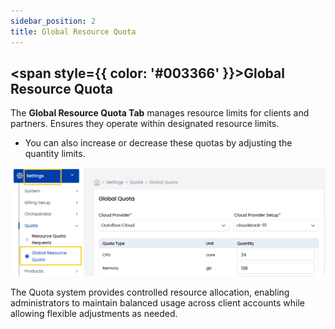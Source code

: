 ```yaml
---
sidebar_position: 2
title: Global Resource Quota
---
```


## <span style={{ color: '#003366' }}>Global Resource Quota</span>

The **Global Resource Quota Tab** manages resource limits for clients and partners. Ensures they operate within designated resource limits. 

- You can also increase or decrease these quotas by adjusting the quantity limits.

![Quota Management](images/global-resource-quota.png)

The Quota system provides controlled resource allocation, enabling administrators to maintain balanced usage across client accounts while allowing flexible adjustments as needed.